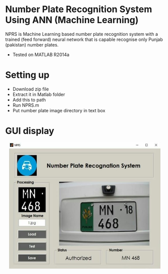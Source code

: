 # Number Plate Recognition System Using ANN (Machine Learning)
NPRS is Machine Learning based number plate recognition system with a trained (feed forward) neural network that is capable recognise only Punjab (pakistan) number plates.
- Tested on MATLAB R2014a

# Setting up
- Download zip file <br/>
- Extract it in Matlab folder<br/>
- Add this to path<br/>
- Run NPRS.m<br/>
- Put number plate image directory in text box<br/>
# GUI display
<p align="center">
  <img width="480" height="400" src="results.jpg">
</p>

